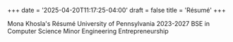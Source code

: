 +++
date = '2025-04-20T11:17:25-04:00'
draft = false
title = 'Résumé'
+++

Mona Khosla's Résumé
University of Pennsylvania 2023-2027
BSE in Computer Science
Minor Engineering Entrepreneurship